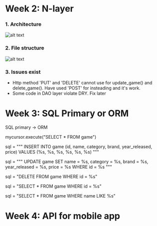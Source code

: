 # Week 2: N-layer 

### 1. Architecture

![alt text](https://raw.githubusercontent.com/huanNguyen97/drawio-github/master/3-layer.drawio.png)

### 2. File structure

![alt text](https://raw.githubusercontent.com/huanNguyen97/drawio-github/master/File%20structure.drawio.png)

### 3. Issues exist

- Http method 'PUT' and 'DELETE' cannot use for update_game() and delete_game(). Have used 'POST' for insteading and it's work.
- Some code in DAO layer violate DRY. Fix later

# Week 3: SQL Primary or ORM
SQL primary -> ORM

mycursor.execute("SELECT * FROM game")


sql = """
    INSERT INTO game (id, name, category, brand, year_released, price) 
    VALUES (%s, %s, %s, %s, %s, %s)
"""


sql = """
    UPDATE game 
    SET name = %s, category = %s, brand = %s, year_released = %s, price = %s
    WHERE id = %s
"""


sql = "DELETE FROM game WHERE id = %s"


sql = "SELECT * FROM game WHERE id = %s"


sql = "SELECT * FROM game WHERE name LIKE %s"



# Week 4: API for mobile app


